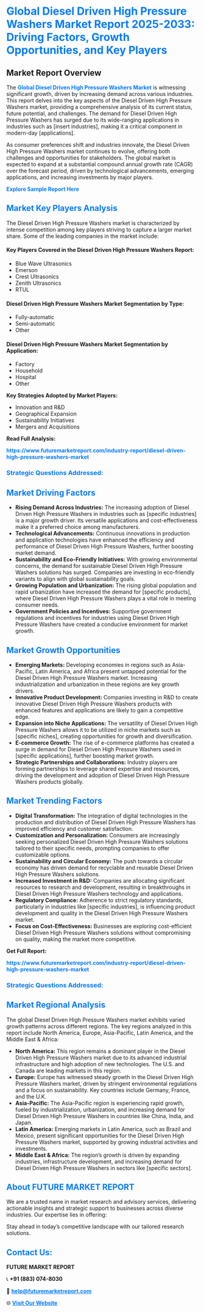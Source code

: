 <h1 style="color: #007BFF;">Global Diesel Driven High Pressure Washers Market Report 2025-2033: Driving Factors, Growth Opportunities, and Key Players</h1>

<section id="overview">
<h2>Market Report Overview</h2>
<p>The <a href="https://www.futuremarketreport.com/industry-report/diesel-driven-high-pressure-washers-market" style="color: #007BFF; text-decoration: none;"><strong>Global Diesel Driven High Pressure Washers Market</strong></a> is witnessing significant growth, driven by increasing demand across various industries. This report delves into the key aspects of the Diesel Driven High Pressure Washers market, providing a comprehensive analysis of its current status, future potential, and challenges. The demand for Diesel Driven High Pressure Washers has surged due to its wide-ranging applications in industries such as [insert industries], making it a critical component in modern-day [applications].</p>
<p>As consumer preferences shift and industries innovate, the Diesel Driven High Pressure Washers market continues to evolve, offering both challenges and opportunities for stakeholders. The global market is expected to expand at a substantial compound annual growth rate (CAGR) over the forecast period, driven by technological advancements, emerging applications, and increasing investments by major players.</p>
</section>

<section id="overview">
<p><a href="https://www.futuremarketreport.com/request-sample/reportId=86280" style="color: #007BFF; text-decoration: none;"><strong>Explore Sample Report Here</strong></a></p>
</section>

<section id="key-players">
<h2 style="color: #007BFF;">Market Key Players Analysis</h2>
<p>The Diesel Driven High Pressure Washers market is characterized by intense competition among key players striving to capture a larger market share. Some of the leading companies in the market include:</p>
<h4>Key Players Covered in the Diesel Driven High Pressure Washers Report:</h4>
<ul><li>Blue Wave Ultrasonics</li><li>Emerson</li><li>Crest Ultrasonics</li><li>Zenith Ultrasonics</li><li>RTUL</li></ul>
<h4>Diesel Driven High Pressure Washers Market Segmentation by Type:</h4>
<ul><li>Fully-automatic</li><li>Semi-automatic</li><li>Other</li></ul>

<h4>Diesel Driven High Pressure Washers Market Segmentation by Application:</h4>
<ul><li>Factory</li><li>Household</li><li>Hospital</li><li>Other</li></ul>
<p><strong>Key Strategies Adopted by Market Players:</strong></p>
<ul>
<li>Innovation and R&D</li>
<li>Geographical Expansion</li>
<li>Sustainability Initiatives</li>
<li>Mergers and Acquisitions</li>
</ul>
</section>

<section>
<p><strong>Read Full Analysis: </strong></p><a href="https://www.futuremarketreport.com/industry-report/diesel-driven-high-pressure-washers-market" style="color: #007BFF; text-decoration: none;"><strong>https://www.futuremarketreport.com/industry-report/diesel-driven-high-pressure-washers-market</strong></a>
<h3 style="color: #007BFF;">Strategic Questions Addressed:</h3>
</section>

<section id="driving-factors">
<h2 style="color: #007BFF;">Market Driving Factors</h2>
<ul>
<li><strong>Rising Demand Across Industries:</strong> The increasing adoption of Diesel Driven High Pressure Washers in industries such as [specific industries] is a major growth driver. Its versatile applications and cost-effectiveness make it a preferred choice among manufacturers.</li>
<li><strong>Technological Advancements:</strong> Continuous innovations in production and application technologies have enhanced the efficiency and performance of Diesel Driven High Pressure Washers, further boosting market demand.</li>
<li><strong>Sustainability and Eco-Friendly Initiatives:</strong> With growing environmental concerns, the demand for sustainable Diesel Driven High Pressure Washers solutions has surged. Companies are investing in eco-friendly variants to align with global sustainability goals.</li>
<li><strong>Growing Population and Urbanization:</strong> The rising global population and rapid urbanization have increased the demand for [specific products], where Diesel Driven High Pressure Washers plays a vital role in meeting consumer needs.</li>
<li><strong>Government Policies and Incentives:</strong> Supportive government regulations and incentives for industries using Diesel Driven High Pressure Washers have created a conducive environment for market growth.</li>
</ul>
</section>

<section id="growth-opportunities">
<h2 style="color: #007BFF;">Market Growth Opportunities</h2>
<ul>
<li><strong>Emerging Markets:</strong> Developing economies in regions such as Asia-Pacific, Latin America, and Africa present untapped potential for the Diesel Driven High Pressure Washers market. Increasing industrialization and urbanization in these regions are key growth drivers.</li>
<li><strong>Innovative Product Development:</strong> Companies investing in R&D to create innovative Diesel Driven High Pressure Washers products with enhanced features and applications are likely to gain a competitive edge.</li>
<li><strong>Expansion into Niche Applications:</strong> The versatility of Diesel Driven High Pressure Washers allows it to be utilized in niche markets such as [specific niches], creating opportunities for growth and diversification.</li>
<li><strong>E-commerce Growth:</strong> The rise of e-commerce platforms has created a surge in demand for Diesel Driven High Pressure Washers used in [specific applications], further boosting market growth.</li>
<li><strong>Strategic Partnerships and Collaborations:</strong> Industry players are forming partnerships to leverage shared expertise and resources, driving the development and adoption of Diesel Driven High Pressure Washers products globally.</li>
</ul>
</section>

<section id="trending-factors">
<h2 style="color: #007BFF;">Market Trending Factors</h2>
<ul>
<li><strong>Digital Transformation:</strong> The integration of digital technologies in the production and distribution of Diesel Driven High Pressure Washers has improved efficiency and customer satisfaction.</li>
<li><strong>Customization and Personalization:</strong> Consumers are increasingly seeking personalized Diesel Driven High Pressure Washers solutions tailored to their specific needs, prompting companies to offer customizable options.</li>
<li><strong>Sustainability and Circular Economy:</strong> The push towards a circular economy has driven demand for recyclable and reusable Diesel Driven High Pressure Washers solutions.</li>
<li><strong>Increased Investment in R&D:</strong> Companies are allocating significant resources to research and development, resulting in breakthroughs in Diesel Driven High Pressure Washers technology and applications.</li>
<li><strong>Regulatory Compliance:</strong> Adherence to strict regulatory standards, particularly in industries like [specific industries], is influencing product development and quality in the Diesel Driven High Pressure Washers market.</li>
<li><strong>Focus on Cost-Effectiveness:</strong> Businesses are exploring cost-efficient Diesel Driven High Pressure Washers solutions without compromising on quality, making the market more competitive.</li>
</ul>
</section>

<section>
<p><strong>Get Full Report: </strong></p><a href="https://www.futuremarketreport.com/industry-report/diesel-driven-high-pressure-washers-market" style="color: #007BFF; text-decoration: none;"><strong>https://www.futuremarketreport.com/industry-report/diesel-driven-high-pressure-washers-market</strong></a>
<h3 style="color: #007BFF;">Strategic Questions Addressed:</h3>
</section>


<section id="regional-analysis">
<h2 style="color: #007BFF;">Market Regional Analysis</h2>
<p>The global Diesel Driven High Pressure Washers market exhibits varied growth patterns across different regions. The key regions analyzed in this report include North America, Europe, Asia-Pacific, Latin America, and the Middle East & Africa:</p>
<ul>
<li><strong>North America:</strong> This region remains a dominant player in the Diesel Driven High Pressure Washers market due to its advanced industrial infrastructure and high adoption of new technologies. The U.S. and Canada are leading markets in this region.</li>
<li><strong>Europe:</strong> Europe has witnessed steady growth in the Diesel Driven High Pressure Washers market, driven by stringent environmental regulations and a focus on sustainability. Key countries include Germany, France, and the U.K.</li>
<li><strong>Asia-Pacific:</strong> The Asia-Pacific region is experiencing rapid growth, fueled by industrialization, urbanization, and increasing demand for Diesel Driven High Pressure Washers in countries like China, India, and Japan.</li>
<li><strong>Latin America:</strong> Emerging markets in Latin America, such as Brazil and Mexico, present significant opportunities for the Diesel Driven High Pressure Washers market, supported by growing industrial activities and investments.</li>
<li><strong>Middle East & Africa:</strong> The region’s growth is driven by expanding industries, infrastructure development, and increasing demand for Diesel Driven High Pressure Washers in sectors like [specific sectors].</li>
</ul>
</section>

<footer>
<h2 style="color: #007BFF;">About FUTURE MARKET REPORT</h2>
<p>We are a trusted name in market research and advisory services, delivering actionable insights and strategic support to businesses across diverse industries. Our expertise lies in offering:</p>

<p>Stay ahead in today’s competitive landscape with our tailored research solutions.</p>

<h2 style="color: #007BFF;">Contact Us:</h2>
<p><strong>FUTURE MARKET REPORT</strong></p>
<p>📞 <strong>+91 (883) 074-8030</strong></p>
<p>📧 <strong><a href="mailto:help@futuremarketreport.com" style="color: #007BFF;">help@futuremarketreport.com</a></strong></p>
<p>🌐 <strong><a href="https://www.futuremarketreport.com/" style="color: #007BFF;">Visit Our Website</a></strong></p>
</footer>